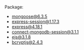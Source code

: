 Package:

- mongoose@6.3.5
- express-session@1.17.3
- express@4.18.1
- connect-mongodb-session@3.1.1
- ejs@3.1.8
- bcryptjs@2.4.3
